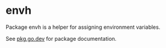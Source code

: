 # envh
Package envh is a helper for assigning environment variables.

See [pkg.go.dev](https://pkg.go.dev/github.com/felipeneuwald/envh) for package documentation.
